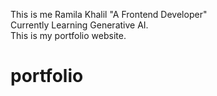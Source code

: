 This is me Ramila Khalil "A Frontend Developer"
<br>
Currently Learning Generative AI.
<br>
This is my portfolio website.

# portfolio
